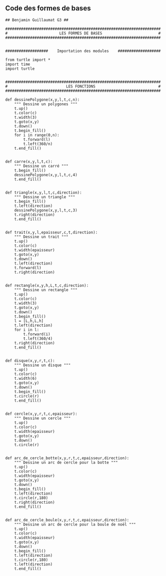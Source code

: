 ## Code des formes de bases ##

    ## Benjamin Guillaumat G3 ##

    #####################################################################
    #                       LES FORMES DE BASES                         #
    #####################################################################


    ###################    Importation des modules    ###################

    from turtle import *
    import time
    import turtle


    #####################################################################
    #                          LES FONCTIONS                            #
    #####################################################################

    def dessinePolygone(x,y,l,t,c,n):
        """ Dessine un polygones """
        t.up()
        t.color(c)
        t.width(3)
        t.goto(x,y)
        t.down()
        t.begin_fill()
        for i in range(0,n):
            t.forward(l)
            t.left(360/n)
        t.end_fill()


    def carre(x,y,l,t,c):
        """ Dessine un carré """
        t.begin_fill()
        dessinePolygone(x,y,l,t,c,4)
        t.end_fill()


    def triangle(x,y,l,t,c,direction):
        """ Dessine un triangle """
        t.begin_fill()
        t.left(direction)
        dessinePolygone(x,y,l,t,c,3)
        t.right(direction)
        t.end_fill()


    def trait(x,y,l,epaisseur,c,t,direction):
        """ Dessine un trait """
        t.up()
        t.color(c)
        t.width(epaisseur)
        t.goto(x,y)
        t.down()
        t.left(direction)
        t.forward(l)
        t.right(direction)


    def rectangle(x,y,h,L,t,c,direction):
        """ Dessine un rectangle """
        t.up()
        t.color(c)
        t.width(3)
        t.goto(x,y)
        t.down()
        t.begin_fill()
        l = [L,h,L,h]
        t.left(direction)
        for i in l: 
            t.forward(i)
            t.left(360/4)
        t.right(direction)
        t.end_fill()


    def disque(x,y,r,t,c):
        """ Dessine un disque """
        t.up()
        t.color(c)
        t.width(6)
        t.goto(x,y)
        t.down()
        t.begin_fill()
        t.circle(r)
        t.end_fill()


    def cercle(x,y,r,t,c,epaisseur):
        """ Dessine un cercle """
        t.up()
        t.color(c)
        t.width(epaisseur)
        t.goto(x,y)
        t.down()
        t.circle(r)


    def arc_de_cercle_botte(x,y,r,t,c,epaisseur,direction):
        """ Dessine un arc de cercle pour la botte """
        t.up()
        t.color(c)
        t.width(epaisseur)
        t.goto(x,y)
        t.down()
        t.begin_fill()
        t.left(direction)
        t.circle(r,180)
        t.right(direction)
        t.end_fill()


    def arc_de_cercle_boule(x,y,r,t,c,epaisseur,direction):
        """ Dessine un arc de cercle pour la boule de noël """
        t.up()
        t.color(c)
        t.width(epaisseur)
        t.goto(x,y)
        t.down()
        t.begin_fill()
        t.left(direction)
        t.circle(r,180)
        t.left(direction)
        t.end_fill()
